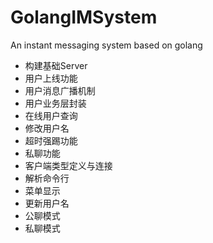 # GolangIMSystem
An instant messaging system based on golang

- 构建基础Server
- 用户上线功能
- 用户消息广播机制
- 用户业务层封装
- 在线用户查询
- 修改用户名
- 超时强踢功能
- 私聊功能
- 客户端类型定义与连接
- 解析命令行
- 菜单显示
- 更新用户名
- 公聊模式
- 私聊模式
